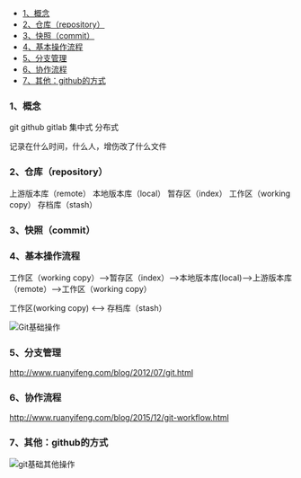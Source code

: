 


- [1、概念](#1概念)
- [2、仓库（repository）](#2仓库repository)
- [3、快照（commit）](#3快照commit)
- [4、基本操作流程](#4基本操作流程)
- [5、分支管理](#5分支管理)
- [6、协作流程](#6协作流程)
- [7、其他：github的方式](#7其他github的方式)


### 1、概念
git github gitlab
集中式
分布式

记录在什么时间，什么人，增伤改了什么文件

### 2、仓库（repository）
上游版本库（remote）
本地版本库（local）
暂存区（index）
工作区（working copy）
存档库（stash）


### 3、快照（commit）


### 4、基本操作流程
工作区（working copy）-->暂存区（index）-->本地版本库(local)-->上游版本库（remote）-->工作区（working copy）

工作区(working copy) <--> 存档库（stash）

![Git基础操作](https://upload-images.jianshu.io/upload_images/18643987-eb9c72f2761127ba.png?imageMogr2/auto-orient/strip|imageView2/2/w/506/format/webp)

### 5、分支管理
http://www.ruanyifeng.com/blog/2012/07/git.html



### 6、协作流程
http://www.ruanyifeng.com/blog/2015/12/git-workflow.html


### 7、其他：github的方式

![git基础其他操作](https://upload-images.jianshu.io/upload_images/18643987-ade94800bbee1a3d.png?imageMogr2/auto-orient/strip|imageView2/2/w/838/format/webp)
